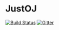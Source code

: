 # JustOJ

[![Build Status](https://travis-ci.org/ahmed-dinar/JustOJ.svg?branch=master)](https://travis-ci.org/ahmed-dinar/JustOJ)
[![Gitter](https://badges.gitter.im/ahmed-dinar/JustOJ.svg)](https://gitter.im/ahmed-dinar/JustOJ?utm_source=badge&utm_medium=badge&utm_campaign=pr-badge&utm_content=badge)
